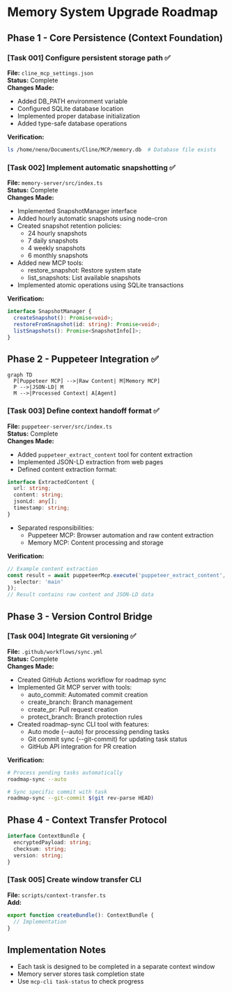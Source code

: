 # Memory System Upgrade Roadmap

## Phase 1 - Core Persistence (Context Foundation)

### [Task 001] Configure persistent storage path ✅
**File:** `cline_mcp_settings.json`  
**Status:** Complete  
**Changes Made:**  
- Added DB_PATH environment variable
- Configured SQLite database location
- Implemented proper database initialization
- Added type-safe database operations

**Verification:**  
```bash
ls /home/neno/Documents/Cline/MCP/memory.db  # Database file exists
```

### [Task 002] Implement automatic snapshotting ✅
**File:** `memory-server/src/index.ts`  
**Status:** Complete  
**Changes Made:**  
- Implemented SnapshotManager interface
- Added hourly automatic snapshots using node-cron
- Created snapshot retention policies:
  * 24 hourly snapshots
  * 7 daily snapshots
  * 4 weekly snapshots
  * 6 monthly snapshots
- Added new MCP tools:
  * restore_snapshot: Restore system state
  * list_snapshots: List available snapshots
- Implemented atomic operations using SQLite transactions

**Verification:**  
```typescript
interface SnapshotManager {
  createSnapshot(): Promise<void>;
  restoreFromSnapshot(id: string): Promise<void>;
  listSnapshots(): Promise<SnapshotInfo[]>;
}
```

## Phase 2 - Puppeteer Integration ✅

```mermaid
graph TD
  P[Puppeteer MCP] -->|Raw Content| M[Memory MCP]
  P -->|JSON-LD| M
  M -->|Processed Context| A[Agent]
```

### [Task 003] Define context handoff format ✅
**File:** `puppeteer-server/src/index.ts`  
**Status:** Complete  
**Changes Made:**  
- Added `puppeteer_extract_content` tool for content extraction
- Implemented JSON-LD extraction from web pages
- Defined content extraction format:
```typescript
interface ExtractedContent {
  url: string;
  content: string;
  jsonLd: any[];
  timestamp: string;
}
```
- Separated responsibilities:
  * Puppeteer MCP: Browser automation and raw content extraction
  * Memory MCP: Content processing and storage

**Verification:**  
```typescript
// Example content extraction
const result = await puppeteerMcp.execute('puppeteer_extract_content', {
  selector: 'main'
});
// Result contains raw content and JSON-LD data
```

## Phase 3 - Version Control Bridge

### [Task 004] Integrate Git versioning ✅
**File:** `.github/workflows/sync.yml`  
**Status:** Complete  
**Changes Made:**  
- Created GitHub Actions workflow for roadmap sync
- Implemented Git MCP server with tools:
  * auto_commit: Automated commit creation
  * create_branch: Branch management
  * create_pr: Pull request creation
  * protect_branch: Branch protection rules
- Created roadmap-sync CLI tool with features:
  * Auto mode (--auto) for processing pending tasks
  * Git commit sync (--git-commit) for updating task status
  * GitHub API integration for PR creation

**Verification:**  
```bash
# Process pending tasks automatically
roadmap-sync --auto

# Sync specific commit with task
roadmap-sync --git-commit $(git rev-parse HEAD)
```

## Phase 4 - Context Transfer Protocol
```typescript
interface ContextBundle {
  encryptedPayload: string;
  checksum: string;
  version: string;
}
```

### [Task 005] Create window transfer CLI
**File:** `scripts/context-transfer.ts`  
**Add:**  
```typescript
export function createBundle(): ContextBundle {
  // Implementation
}
```

## Implementation Notes
- Each task is designed to be completed in a separate context window
- Memory server stores task completion state
- Use `mcp-cli task-status` to check progress